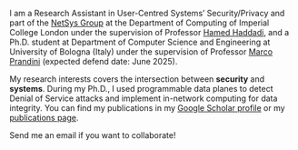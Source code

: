 I am a Research Assistant in User-Centred Systems’ Security/Privacy and part of the [NetSys Group](https://netsys.doc.ic.ac.uk/) at the Department of Computing of Imperial College London under the supervision of Professor [Hamed Haddadi](https://haddadi.github.io/), and a Ph.D. student at Department of Computer Science and Engineering at University of Bologna (Italy) under the supervision of Professor [Marco Prandini](https://www.unibo.it/sitoweb/marco.prandini) (expected defend date: June 2025). 

My research interests covers the intersection between <b>security</b> and <b>systems</b>. During my Ph.D., I used programmable data planes to detect Denial of Service attacks and implement in-network computing for data integrity. You can find my publications in my [Google Scholar profile](https://scholar.google.com/citations?user=TAFPIhoAAAAJ&hl=en) or my [publications page](/publications/).

Send me an email if you want to collaborate!
